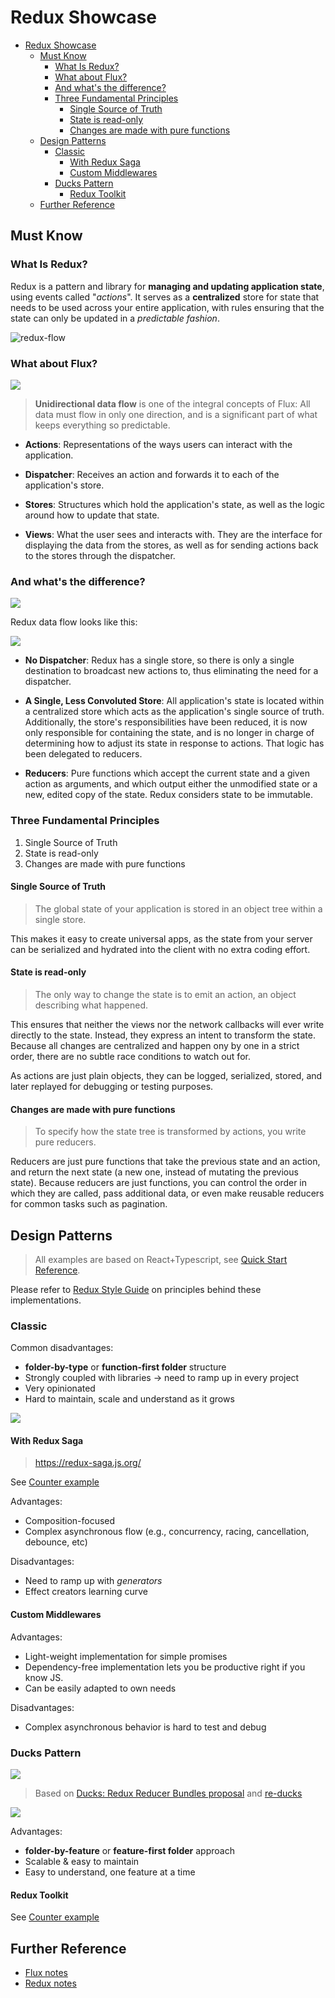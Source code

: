 # Redux Showcase

- [Redux Showcase](#redux-showcase)
  - [Must Know](#must-know)
    - [What Is Redux?](#what-is-redux)
    - [What about Flux?](#what-about-flux)
    - [And what's the difference?](#and-whats-the-difference)
    - [Three Fundamental Principles](#three-fundamental-principles)
      - [Single Source of Truth](#single-source-of-truth)
      - [State is read-only](#state-is-read-only)
      - [Changes are made with pure functions](#changes-are-made-with-pure-functions)
  - [Design Patterns](#design-patterns)
    - [Classic](#classic)
      - [With Redux Saga](#with-redux-saga)
      - [Custom Middlewares](#custom-middlewares)
    - [Ducks Pattern](#ducks-pattern)
      - [Redux Toolkit](#redux-toolkit)
  - [Further Reference](#further-reference)

## Must Know

### What Is Redux?

Redux is a pattern and library for **managing and updating application state**, using events called "*actions*". It serves as a **centralized** store for state that needs to be used across your entire application, with rules ensuring that the state can only be updated in a *predictable fashion*.

![redux-flow](./redux-flow.gif)

### What about Flux?

![](2021-12-27-11-00-00.png)

>  **Unidirectional data flow** is one of the integral concepts of Flux: All data must flow in only one direction, and is a significant part of what keeps everything so predictable.

* **Actions**: Representations of the ways users can interact with the application.

* **Dispatcher**: Receives an action and forwards it to each of the application's store.

* **Stores**: Structures which hold the application's state, as well as the logic around how to update that state.

* **Views**: What the user sees and interacts with. They are the interface for displaying the data from the stores, as well as for sending actions back to the stores through the dispatcher.

### And what's the difference?

![](2021-12-27-11-02-31.png)

Redux data flow looks like this:

![](2021-12-27-11-02-09.png)

* **No Dispatcher**: Redux has a single store, so there is only a single destination to broadcast new actions to, thus eliminating the need for a dispatcher.

* **A Single, Less Convoluted Store**: All application's state is located within a centralized store which acts as the application's single source of truth. Additionally, the store's responsibilities have been reduced, it is now only responsible for containing the state, and is no longer in charge of determining how to adjust its state in response to actions. That logic has been delegated to reducers.

* **Reducers**: Pure functions which accept the current state and a given action as arguments, and which output either the unmodified state or a new, edited copy of the state. Redux considers state to be immutable.

### Three Fundamental Principles

1. Single Source of Truth
2. State is read-only
3. Changes are made with pure functions

#### Single Source of Truth

> The global state of your application is stored in an object tree within a single store.

This makes it easy to create universal apps, as the state from your server can be serialized and hydrated into the client with no extra coding effort.

#### State is read-only

> The only way to change the state is to emit an action, an object describing what happened.

This ensures that neither the views nor the network callbacks will ever write directly to the state. Instead, they express an intent to transform the state. Because all changes are centralized and happen ony by one in a strict order, there are no subtle race conditions to watch out for.

As actions are just plain objects, they can be logged, serialized, stored, and later replayed for debugging or testing purposes.

#### Changes are made with pure functions

> To specify how the state tree is transformed by actions, you write pure reducers.

Reducers are just pure functions that take the previous state and an action, and return the next state (a new one, instead of mutating the previous state). Because reducers are just functions, you can control the order in which they are called, pass additional data, or even make reusable reducers for common tasks such as pagination.

## Design Patterns

> All examples are based on React+Typescript, see [Quick Start Reference](https://react-redux.js.org/tutorials/typescript-quick-start).

Please refer to [Redux Style Guide](https://redux.js.org/style-guide/style-guide) on principles behind these implementations.

### Classic

Common disadvantages:

* **folder-by-type** or **function-first folder** structure
* Strongly coupled with libraries -> need to ramp up in every project
* Very opinionated
* Hard to maintain, scale and understand as it grows

![](2021-12-27-12-35-17.png)

#### With Redux Saga

> https://redux-saga.js.org/

See [Counter example](classic/sagas-app)

Advantages:
* Composition-focused
* Complex asynchronous flow (e.g., concurrency, racing, cancellation, debounce, etc)

Disadvantages:
* Need to ramp up with *generators*
* Effect creators learning curve

#### Custom Middlewares

Advantages:
* Light-weight implementation for simple promises
* Dependency-free implementation lets you be productive right if you know JS.
* Can be easily adapted to own needs

Disadvantages:
* Complex asynchronous behavior is hard to test and debug

### Ducks Pattern

![](2021-12-27-13-34-24.png)

> Based on [Ducks: Redux Reducer Bundles proposal](https://github.com/erikras/ducks-modular-redux) and [re-ducks](https://github.com/alexnm/re-ducks)

![](2021-12-27-13-49-52.png)

Advantages:
* **folder-by-feature** or **feature-first folder** approach
* Scalable & easy to maintain
* Easy to understand, one feature at a time

#### Redux Toolkit

See [Counter example](./ducks/toolkit)

## Further Reference

* [Flux notes](https://github.com/herrera-ignacio/architect-handbook#flux--redux)
* [Redux notes](https://github.com/herrera-ignacio/architect-handbook#technology-specifics)
